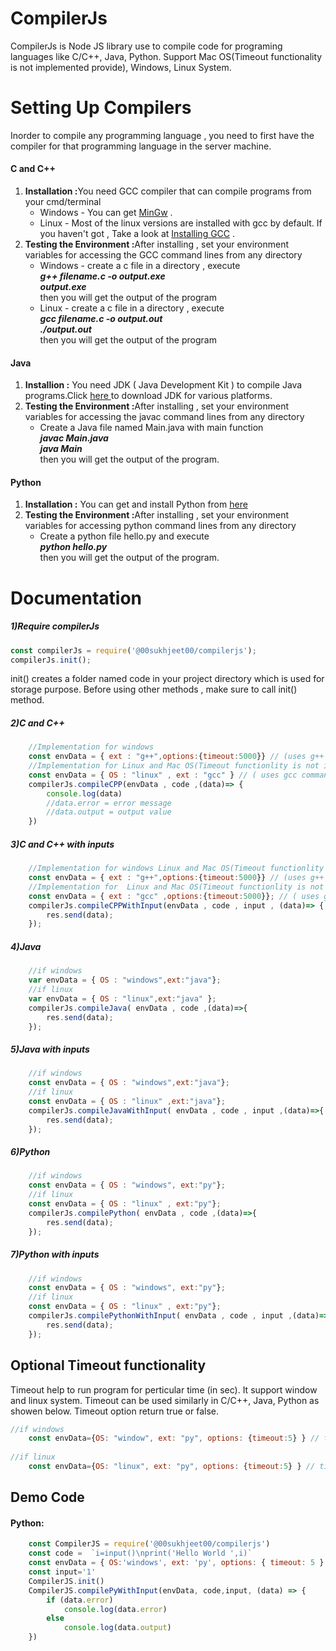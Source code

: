<h1>CompilerJs </h1>
CompilerJs is Node JS library use to compile code for programing languages like C/C++, Java, Python.
Support Mac OS(Timeout functionality is not implemented provide), Windows, Linux System.

Setting Up Compilers 
====================
Inorder to compile any programming language , you need to first have the compiler for that programming language in the server machine.

<h4>C and C++</h4>
<ol>
<li><b>Installation :</b>You need GCC compiler that can compile programs from your cmd/terminal
    <ul>
    <li>Windows - You can get <a href="http://www.mingw.org/">MinGw</a> . </li>
    <li>Linux - Most of the linux versions are installed with gcc by default. If you haven't got , Take a look at <a href="http://gcc.gnu.org/wiki/InstallingGCC">Installing GCC</a> . </li>
    </ul>
</li>
<li><b>Testing the Environment :</b>After installing , set your environment variables for accessing the GCC command lines from any directory
    <ul>
    <li>Windows - create a c file in a directory , execute <br/> 
    <i><b>g++ filename.c -o output.exe<br/>
    output.exe</b></i><br/>
    then you will get the output of the program</li>
    <li>Linux - create a c file in a directory , execute <br/>
    <i><b>gcc filename.c -o output.out<br/>
    ./output.out</b></i><br />
    then you will get the output of the program</li>
    </ul>
</ol>

<h4>Java</h4>
<ol>
<li><b>Installion :</b> You need JDK ( Java Development Kit ) to compile Java programs.Click <a href="http://www.oracle.com/technetwork/java/javase/downloads/jdk8-downloads-2133151.html"> here </a> to download JDK for various platforms.</li>
<li><b>Testing the Environment :</b>After installing , set your environment variables for accessing the javac command lines from any directory
<ul>
<li>Create a Java file named Main.java with main function<br/>
<i><b>javac Main.java <br />
java Main </b></i><br/>
then you will get the output of the program.
</li>
</ul>
</ol>

<h4>Python</h4>
<ol>
<li><b>Installation :</b> You can get and install Python from <a href="https://www.python.org/download/"> here </a></li>
<li><b>Testing the Environment :</b>After installing , set your environment variables for accessing python command lines from any directory
<ul>
<li>Create a python file hello.py and execute <br/>
<i><b>python hello.py</b></i><br/>
then you will get the output of the program.
</li>
</ul>
</ol>

Documentation
=============
<h5>1)Require compilerJs </h5>

```javascript
const compilerJs = require('@00sukhjeet00/compilerjs');
compilerJs.init();
```
init() creates a folder named code in your project directory which is used for storage purpose.
Before using other methods , make sure to call init() method.

<h5>2)C and C++ </h5>

```javascript
    //Implementation for windows  
    const envData = { ext : "g++",options:{timeout:5000}} // (uses g++ command to compile )
    //Implementation for Linux and Mac OS(Timeout functionlity is not implemented)
    const envData = { OS : "linux" , ext : "gcc" } // ( uses gcc command to compile )
    compilerJs.compileCPP(envData , code ,(data)=> {
        console.log(data)
        //data.error = error message 
        //data.output = output value
    })
```

<h5>3)C and C++ with inputs </h5>

```javascript
    //Implementation for windows Linux and Mac OS(Timeout functionlity is not implemented)
    const envData = { ext : "g++",options:{timeout:5000}} // (uses g++ command to compile )
    //Implementation for  Linux and Mac OS(Timeout functionlity is not implemented)
    const envData = { ext : "gcc" ,options:{timeout:5000}}; // ( uses gcc command to compile )
    compilerJs.compileCPPWithInput(envData , code , input , (data)=> {
        res.send(data);
    });
```

<h5>4)Java</h5>

```javascript
    //if windows  
    var envData = { OS : "windows",ext:"java"}; 
    //if linux
    var envData = { OS : "linux",ext:"java" }; 
    compilerJs.compileJava( envData , code ,(data)=>{
        res.send(data);
    });    
```

<h5>5)Java with inputs</h5>

```javascript
    //if windows  
    const envData = { OS : "windows",ext:"java"}; 
    //if linux
    const envData = { OS : "linux" ,ext:"java"}; 
    compilerJs.compileJavaWithInput( envData , code , input ,(data)=>{
        res.send(data);
    });
```
<h5>6)Python</h5>

```javascript
    //if windows  
    const envData = { OS : "windows", ext:"py"}; 
    //if linux
    const envData = { OS : "linux" , ext:"py"}; 
    compilerJs.compilePython( envData , code ,(data)=>{
        res.send(data);
    });    
```

<h5>7)Python with inputs</h5>

```javascript
    //if windows  
    const envData = { OS : "windows", ext:"py"}; 
    //if linux
    const envData = { OS : "linux" , ext:"py"}; 
    compilerJs.compilePythonWithInput( envData , code , input ,(data)=>{
        res.send(data);        
    });
```
<h2>Optional Timeout functionality</h2>
Timeout help to run program for perticular time (in sec). It support window and linux system. Timeout can be used similarly in C/C++, Java, Python as showen below. Timeout option return true or false.

```javascript
//if windows
	const envData={OS: "window", ext: "py", options: {timeout:5} } // timeout: 5 running program for 5 sec.
	
//if linux
	const envData={OS: "linux", ext: "py", options: {timeout:5} } // timeout: 5 running program for 5 sec.
```

<h2>Demo Code</h2>
<h4>Python:</h4>

```javascript
	const CompilerJS = require('@00sukhjeet00/compilerjs')
	const code =  `i=input()\nprint('Hello World ',i)`
	const envData = { OS:'windows', ext: 'py', options: { timeout: 5 } }
	const input='1'
	CompilerJS.init()
	CompilerJS.compilePyWithInput(envData, code,input, (data) => {
		if (data.error)
			console.log(data.error)
		else
			console.log(data.output)
	})
```
